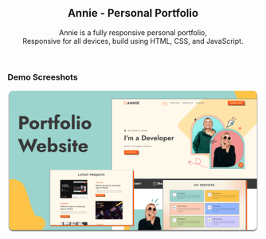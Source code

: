 <div align="center">
  <br />
  <br />

  <h2 align="center">Annie - Personal Portfolio</h2>

  Annie is a fully responsive personal portfolio, <br />Responsive for all devices, build using HTML, CSS, and JavaScript.


</div>

<br />

### Demo Screeshots

![Annie Desktop Demo](./readme-images/desktop.png "Desktop Demo")

